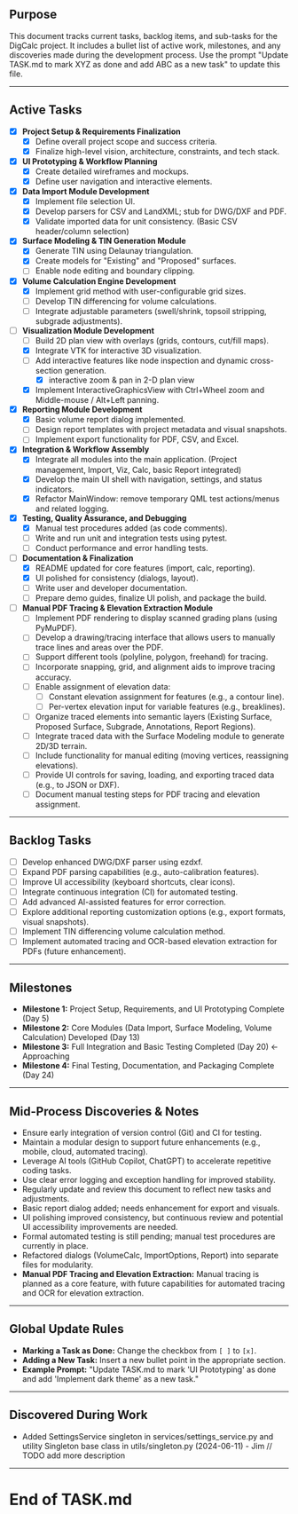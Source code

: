 ## Purpose
This document tracks current tasks, backlog items, and sub-tasks for the DigCalc project. It includes a bullet list of active work, milestones, and any discoveries made during the development process. Use the prompt "Update TASK.md to mark XYZ as done and add ABC as a new task" to update this file.

---

## Active Tasks

- [x] **Project Setup & Requirements Finalization**
  - [x] Define overall project scope and success criteria.
  - [x] Finalize high-level vision, architecture, constraints, and tech stack.
  
- [x] **UI Prototyping & Workflow Planning**
  - [x] Create detailed wireframes and mockups.
  - [x] Define user navigation and interactive elements.
  
- [x] **Data Import Module Development**
  - [x] Implement file selection UI.
  - [x] Develop parsers for CSV and LandXML; stub for DWG/DXF and PDF.
  - [x] Validate imported data for unit consistency. (Basic CSV header/column selection)
  
- [x] **Surface Modeling & TIN Generation Module**
  - [x] Generate TIN using Delaunay triangulation.
  - [x] Create models for "Existing" and "Proposed" surfaces.
  - [ ] Enable node editing and boundary clipping.
  
- [x] **Volume Calculation Engine Development**
  - [x] Implement grid method with user-configurable grid sizes.
  - [ ] Develop TIN differencing for volume calculations.
  - [ ] Integrate adjustable parameters (swell/shrink, topsoil stripping, subgrade adjustments).
  
- [ ] **Visualization Module Development**
  - [ ] Build 2D plan view with overlays (grids, contours, cut/fill maps).
  - [x] Integrate VTK for interactive 3D visualization.
  - [ ] Add interactive features like node inspection and dynamic cross-section generation.
    - [x] interactive zoom & pan in 2-D plan view
  - [x] Implement InteractiveGraphicsView with Ctrl+Wheel zoom and Middle-mouse / Alt+Left panning.
  
- [x] **Reporting Module Development**
  - [x] Basic volume report dialog implemented.
  - [ ] Design report templates with project metadata and visual snapshots.
  - [ ] Implement export functionality for PDF, CSV, and Excel.
  
- [x] **Integration & Workflow Assembly**
  - [x] Integrate all modules into the main application. (Project management, Import, Viz, Calc, basic Report integrated)
  - [x] Develop the main UI shell with navigation, settings, and status indicators.
  - [x] Refactor MainWindow: remove temporary QML test actions/menus and related logging.
  
- [x] **Testing, Quality Assurance, and Debugging**
  - [x] Manual test procedures added (as code comments).
  - [ ] Write and run unit and integration tests using pytest.
  - [ ] Conduct performance and error handling tests.
  
- [ ] **Documentation & Finalization**
  - [x] README updated for core features (import, calc, reporting).
  - [x] UI polished for consistency (dialogs, layout).
  - [ ] Write user and developer documentation.
  - [ ] Prepare demo guides, finalize UI polish, and package the build.
  
- [ ] **Manual PDF Tracing & Elevation Extraction Module**
  - [ ] Implement PDF rendering to display scanned grading plans (using PyMuPDF).
  - [ ] Develop a drawing/tracing interface that allows users to manually trace lines and areas over the PDF.
  - [ ] Support different tools (polyline, polygon, freehand) for tracing.
  - [ ] Incorporate snapping, grid, and alignment aids to improve tracing accuracy.
  - [ ] Enable assignment of elevation data:
    - [ ] Constant elevation assignment for features (e.g., a contour line).
    - [ ] Per-vertex elevation input for variable features (e.g., breaklines).
  - [ ] Organize traced elements into semantic layers (Existing Surface, Proposed Surface, Subgrade, Annotations, Report Regions).
  - [ ] Integrate traced data with the Surface Modeling module to generate 2D/3D terrain.
  - [ ] Include functionality for manual editing (moving vertices, reassigning elevations).
  - [ ] Provide UI controls for saving, loading, and exporting traced data (e.g., to JSON or DXF).
  - [ ] Document manual testing steps for PDF tracing and elevation assignment.

---

## Backlog Tasks
- [ ] Develop enhanced DWG/DXF parser using ezdxf.
- [ ] Expand PDF parsing capabilities (e.g., auto-calibration features).
- [ ] Improve UI accessibility (keyboard shortcuts, clear icons).
- [ ] Integrate continuous integration (CI) for automated testing.
- [ ] Add advanced AI-assisted features for error correction.
- [ ] Explore additional reporting customization options (e.g., export formats, visual snapshots).
- [ ] Implement TIN differencing volume calculation method.
- [ ] Implement automated tracing and OCR-based elevation extraction for PDFs (future enhancement).

---

## Milestones
- **Milestone 1:** Project Setup, Requirements, and UI Prototyping Complete (Day 5)
- **Milestone 2:** Core Modules (Data Import, Surface Modeling, Volume Calculation) Developed (Day 13)
- **Milestone 3:** Full Integration and Basic Testing Completed (Day 20) <- Approaching
- **Milestone 4:** Final Testing, Documentation, and Packaging Complete (Day 24)

---

## Mid-Process Discoveries & Notes
- Ensure early integration of version control (Git) and CI for testing.
- Maintain a modular design to support future enhancements (e.g., mobile, cloud, automated tracing).
- Leverage AI tools (GitHub Copilot, ChatGPT) to accelerate repetitive coding tasks.
- Use clear error logging and exception handling for improved stability.
- Regularly update and review this document to reflect new tasks and adjustments.
- Basic report dialog added; needs enhancement for export and visuals.
- UI polishing improved consistency, but continuous review and potential UI accessibility improvements are needed.
- Formal automated testing is still pending; manual test procedures are currently in place.
- Refactored dialogs (VolumeCalc, ImportOptions, Report) into separate files for modularity.
- **Manual PDF Tracing and Elevation Extraction:** Manual tracing is planned as a core feature, with future capabilities for automated tracing and OCR for elevation extraction.

---

## Global Update Rules
- **Marking a Task as Done:** Change the checkbox from `[ ]` to `[x]`.
- **Adding a New Task:** Insert a new bullet point in the appropriate section.
- **Example Prompt:** "Update TASK.md to mark 'UI Prototyping' as done and add 'Implement dark theme' as a new task."

---

## Discovered During Work
- Added SettingsService singleton in services/settings_service.py and utility Singleton base class in utils/singleton.py (2024-06-11) - Jim // TODO add more description

---

# End of TASK.md
